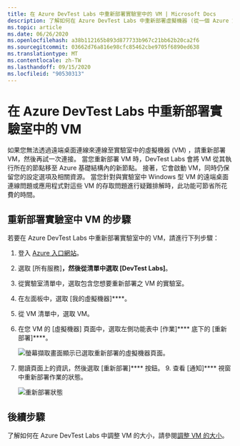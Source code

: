 ```yaml
---
title: 在 Azure DevTest Labs 中重新部署實驗室中的 VM | Microsoft Docs
description: 了解如何在 Azure DevTest Labs 中重新部署虛擬機器 (從一個 Azure 節點移至另一個節點)。
ms.topic: article
ms.date: 06/26/2020
ms.openlocfilehash: a38b112165b893d877733b967c21bb62b20ca2f6
ms.sourcegitcommit: 03662d76a816e98cfc85462cbe9705f6890ed638
ms.translationtype: MT
ms.contentlocale: zh-TW
ms.lasthandoff: 09/15/2020
ms.locfileid: "90530313"
---
```

# <a name="redeploy-a-vm-in-a-lab-in-azure-devtest-labs"></a>在 Azure DevTest Labs 中重新部署實驗室中的 VM
如果您無法透過遠端桌面連線來連線至實驗室中的虛擬機器 (VM) ，請重新部署 VM，然後再試一次連接。 當您重新部署 VM 時，DevTest Labs 會將 VM 從其執行所在的節點移至 Azure 基礎結構內的新節點。 接著，它會啟動 VM，同時仍保留您的設定選項及相關資源。 當您針對與實驗室中 Windows 型 VM 的遠端桌面連線問題或應用程式對這些 VM 的存取問題進行疑難排解時，此功能可節省所花費的時間。 

## <a name="steps-to-redeploy-a-vm-in-a-lab"></a>重新部署實驗室中 VM 的步驟 
若要在 Azure DevTest Labs 中重新部署實驗室中的 VM，請進行下列步驟： 

1. 登入 [Azure 入口網站](https://portal.azure.com)。
2. 選取 [所有服務]****，然後從清單中選取 [DevTest Labs]****。
3. 從實驗室清單中，選取包含您想要重新部署之 VM 的實驗室。  
4. 在左面板中，選取 [我的虛擬機器]****。 
5. 從 VM 清單中，選取 VM。
6. 在您 VM 的 [虛擬機器] 頁面中，選取左側功能表中 [作業]**** 底下的 [重新部署]****。

    ![螢幕擷取畫面顯示已選取重新部署的虛擬機器頁面。](media/devtest-lab-redeploy-vm/redeploy.png)
7. 閱讀頁面上的資訊，然後選取 [重新部署]**** 按鈕。 9. 查看 [通知]**** 視窗中重新部署作業的狀態。

    ![重新部署狀態](media/devtest-lab-redeploy-vm/redeploy-status.png)

## <a name="next-steps"></a>後續步驟
了解如何在 Azure DevTest Labs 中調整 VM 的大小，請參閱[調整 VM 的大小](devtest-lab-resize-vm.md)。



